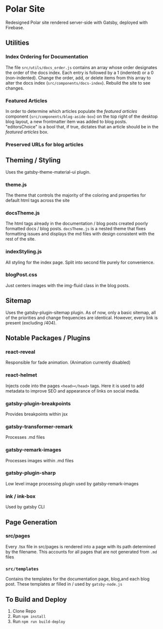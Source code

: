 # Polar Site
Redesigned Polar site rendered server-side with Gatsby, deployed with Firebase.


## Utilities
### Index Ordering for Documentation
The file `src/utils/docs_order.js` contains an array whose order designates the order of the docs index. Each entry is followed by a 1 (indented) or a 0 (non-indented).
Change the order, add, or delete items from this array to alter the docs index (`src/components/docs-index`). Rebuild the site to see changes.

### Featured Articles
In order to determine which articles populate the *featured articles* component (`src/components/blog-aside-box`) on the top right of the desktop blog layout, a new frontmatter item was added to blog posts. "editorsChoice" is a bool that, if true, dictates that an article should be in the *featured articles* box.

### Preserved URLs for blog articles


## Theming / Styling
Uses the gatsby-theme-material-ui plugin.

### theme.js
The theme that controls the majority of the coloring and properties for default html tags across the site

### docsTheme.js
The html tags already in the documentation / blog posts created poorly formatted docs / blog posts. `docsTheme.js` is a nested theme that fixes formatting issues and displays the md files with design consistent with the rest of the site.

### indexStyling.js
All styling for the index page. Split into second file purely for convenience. 

### blogPost.css
Just centers images with the img-fluid class in the blog posts. 

## Sitemap
Uses the gatsby-plugin-sitemap plugin. As of now, only a basic sitemap, all of the priorities and change frequencies are identical. However, every link is present (excluding /404).

## Notable Packages / Plugins
### react-reveal
Responsible for fade animation. (Animation currently disabled)

### react-helmet
Injects code into the pages `<head></head>` tags. Here it is used to add metadata to improve SEO and appearance of links on social media.

### gatsby-plugin-breakpoints
Provides breakpoints within jsx 

### gatsby-transformer-remark
Processes .md files

### gatsby-remark-images
Processes images within .md files

### gatsby-plugin-sharp
Low level image processing plugin used by gatsby-remark-images

### ink / ink-box
Used by gatsby CLI

## Page Generation
### src/pages
Every .tsx file in src/pages is rendered into a page with its path determined by the filename. This accounts for all pages that are not generated from `.md `files

### `src/templates`
Contains the templates for the  documentation page, blog,and each blog post. These templates ar filled in / used by `gatsby-node.js `

## To Build and Deploy
1. Clone Repo
2. Run `npm install`
3. Run `npm run build-deploy`
